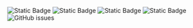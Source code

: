 ![Static Badge](https://img.shields.io/badge/blacklists-60-000000) ![Static Badge](https://img.shields.io/badge/blacklisted-2620998-cc0000) ![Static Badge](https://img.shields.io/badge/whitelisted-2245-00CC00) ![Static Badge](https://img.shields.io/badge/streaming_blacklist-28107-000000) ![GitHub issues](https://img.shields.io/github/issues/fabriziosalmi/blacklists)
